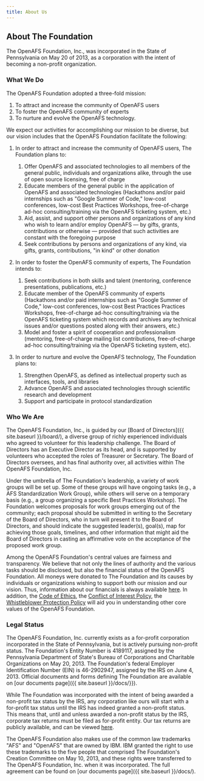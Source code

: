 ```yaml
---
title: About Us
---
```


## About The Foundation ##

The OpenAFS Foundation, Inc., was incorporated in the State of Pennsylvania on
May 20 of 2013, as a corporation with the intent of becoming a non-profit
organization.

### What We Do ###

The OpenAFS Foundation adopted a three-fold mission:

1. To attract and increase the community of OpenAFS users
2. To foster the OpenAFS community of experts
3. To nurture and evolve the OpenAFS technology.

We expect our activities for accomplishing our mission to be diverse, but our
vision includes that the OpenAFS Foundation facilitate the following:

1.  In order to attract and increase the community of OpenAFS users, The
    Foundation plans to:

    1. Offer OpenAFS and associated technologies to all members of the general
       public, individuals and organizations alike, through the use of open
       source licensing, free of charge
    2. Educate members of the general public in the application of OpenAFS and
       associated technologies (Hackathons and/or paid internships such as
       "Google Summer of Code," low-cost conferences, low-cost Best Practices
       Workshops, free-of-charge ad-hoc consulting/training via the OpenAFS
       ticketing system, etc.)
    3. Aid, assist, and support other persons and organizations of any kind
       who wish to learn and/or employ OpenAFS &mdash; by gifts, grants,
       contributions or otherwise &mdash; provided that such activities are
       constant with the foregoing purpose
    4. Seek contributions by persons and organizations of any kind, via gifts,
       grants, contributions, "in kind" or other donation

2.  In order to foster the OpenAFS community of experts, The Foundation intends
    to:

    1. Seek contributions in both skills and talent (mentoring, conference
       presentations, publications, etc.)
    2. Educate member of the OpenAFS community of experts (Hackathons and/or
       paid internships such as "Google Summer of Code," low-cost conferences,
       low-cost Best Practices Practices Workshops, free-of-charge ad-hoc
       consulting/training via the OpenAFS ticketing system which records and
       archives any technical issues and/or questions posted along with their
       answers, etc.)
    3. Model and foster a spirit of cooperation and professionalism
       (mentoring, free-of-charge mailing list contributions, free-of-charge
       ad-hoc consulting/training via the OpenAFS ticketing system, etc).

3.  In order to nurture and evolve the OpenAFS technology, The Foundation plans
    to:

    1. Strengthen OpenAFS, as defined as intellectual property such as
       interfaces, tools, and libraries
    2. Advance OpenAFS and associated technologies through scientific research
       and development
    3. Support and participate in protocol standardization

### Who We Are ###

The OpenAFS Foundation, Inc., is guided by our
[Board of Directors]({{ site.baseurl }}/board/), a diverse group of richly
experienced individuals who agreed to volunteer for this leadership challenge.
The Board of Directors has an Executive Director as its head, and is supported
by volunteers who accepted the roles of Treasurer or Secretary. The Board of
Directors oversees, and has final authority over, all activities within The
OpenAFS Foundation, Inc.

Under the umbrella of The Foundation's leadership, a variety of work groups will be set up.  Some of these groups will have ongoing tasks (e.g., a AFS Standardization Work Group), while others will serve on a temporary basis (e.g., a group organizing a specific Best Practices Workshop).  The Foundation welcomes proposals for work groups emerging out of the community; each proposal should be submitted in writing to the Secretary of the Board of Directors, who in turn will present it to the Board of Directors, and should indicate the suggested leader(s), goal(s), map for achieving those goals, timelines, and other information that might aid the Board of Directors in casting an affirmative vote on the acceptance of the proposed work group. 

Among the OpenAFS Foundation's central values are fairness and transparency.
We believe that not only the lines of authority and the various tasks should be
disclosed, but also the financial status of the OpenAFS Foundation. All moneys
were donated to The Foundation and its causes by individuals or organizations
wishing to support both our mission and our vision. Thus, information about
our financials is always available [here]({{site.baseurl}}/docs/finances/). In
addition, the [Code of Ethics](XXXbrokenlink), the [Conflict of Interest
Policy](XXXbrokenlink), the [Whistleblower Protection Policy](XXXbrokenlink)
will aid you in understanding other core values of the OpenAFS Foundation. 

### Legal Status ###

The OpenAFS Foundation, Inc. currently exists as a for-profit corporation
incorporated in the State of Pennsylvania, but is actively pursuing non-profit
status. The Foundation's Entity Number is 4189117, assigned by the Pennsylvania
Department of State's Bureau of Corporations and Charitable Organizations on
May 20, 2013. The Foundation's federal Employer Identification Number (EIN) is
46-2902947, assigned by the IRS on June 4, 2013. Official documents and forms
defining The Foundation are available on [our documents
page]({{ site.baseurl }}/docs/}}).

While The Foundation was incorporated with the intent of being awarded a
non-profit tax status by the IRS, any corporation like ours will start with a
for-profit tax status until the IRS has indeed granted a non-profit status.
This means that, until and unless awarded a non-profit status by the IRS,
corporate tax returns must be filed as for-profit entity. Our tax returns are
publicly available, and can be viewed [here]({{site.baseurl}}/docs/finances/).

The OpenAFS Foundation also makes use of the common law trademarks "AFS" and
"OpenAFS" that are owned by IBM. IBM granted the right to use these trademarks
to the five people that comprised The Foundation's Creation Committee on May
10, 2013, and these rights were transferred to The OpenAFS Foundation, Inc.
when it was incorporated. The full agreement can be found on [our documents
page]({{ site.baseurl }}/docs/).
